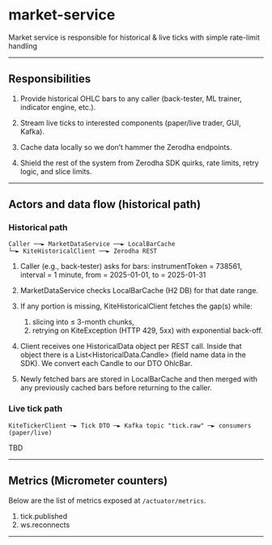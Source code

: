 # market-service

Market service is responsible for historical & live ticks with simple rate-limit
handling

---

## Responsibilities

1. Provide historical OHLC bars to any caller (back-tester, ML trainer,
   indicator engine, etc.).

2. Stream live ticks to interested components (paper/live trader, GUI,
   Kafka).

3. Cache data locally so we don’t hammer the Zerodha endpoints.

4. Shield the rest of the system from Zerodha SDK quirks, rate limits,
   retry logic, and slice limits.

---

## Actors and data flow (historical path)

### Historical path

```
Caller ──► MarketDataService ──► LocalBarCache
└─► KiteHistoricalClient ──► Zerodha REST
```

1. Caller (e.g., back-tester) asks for bars:
   instrumentToken = 738561, interval = 1 minute, from = 2025-01-01, to = 2025-01-31

2. MarketDataService checks LocalBarCache (H2 DB) for that date range.

3. If any portion is missing, KiteHistoricalClient fetches the gap(s) while:
    1. slicing into ≤ 3-month chunks,
    2. retrying on KiteException (HTTP 429, 5xx) with exponential back-off.

4. Client receives one HistoricalData object per REST call.
   Inside that object there is a List<HistoricalData.Candle> (field name
   data in the SDK). We convert each Candle to our DTO OhlcBar.

5. Newly fetched bars are stored in LocalBarCache and then merged with any
   previously cached bars before returning to the caller.

### Live tick path

```
KiteTickerClient ─► Tick DTO ─► Kafka topic "tick.raw" ─► consumers (paper/live)
```

TBD

---

## Metrics (Micrometer counters)

Below are the list of metrics exposed at `/actuator/metrics`.

1. tick.published
2. ws.reconnects

---
